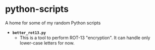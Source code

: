 # python-scripts
A home for some of my random Python scripts

- **`better_rot13.py`**
    - This is a tool to perform ROT-13 "encryption". It can handle only lower-case letters for now.
